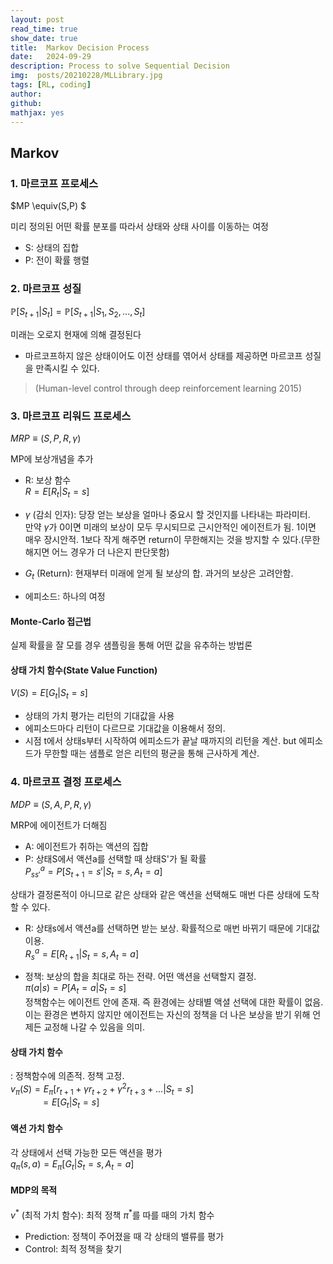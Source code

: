 ```yaml
---
layout: post
read_time: true
show_date: true
title:  Markov Decision Process
date:   2024-09-29
description: Process to solve Sequential Decision
img:  posts/20210228/MLLibrary.jpg 
tags: [RL, coding]
author: 
github:  
mathjax: yes
---
```

## Markov

### 1. 마르코프 프로세스
$MP \equiv(S,P) $  

미리 정의된 어떤 확률 분포를 따라서 상태와 상태 사이를 이동하는 여정  

- S: 상태의 집합
- P: 전이 확률 행렬

### 2. 마르코프 성질
$\mathbb{P}[S_{t+1}|S_t] = \mathbb{P}[S_{t+1}|S_1,S_2,...,S_t]$  

미래는 오로지 현재에 의해 결정된다 

- 마르코프하지 않은 상태이어도 이전 상태를 엮어서 상태를 제공하면 마르코프 성질을 만족시킬 수 있다.

> (Human-level control through deep reinforcement learning 2015)

### 3. 마르코프 리워드 프로세스
$MRP \equiv(S,P,R,\gamma)$

MP에 보상개념을 추가  

- R: 보상 함수  
$R = E[R_t|S_t = s]$

- $\gamma$ (감쇠 인자): 당장 얻는 보상을 얼마나 중요시 할 것인지를 나타내는 파라미터.  
만약 $\gamma$가 0이면 미래의 보상이 모두 무시되므로 근시안적인 에이전트가 됨. 1이면 매우 장시안적. 1보다 작게 해주면  return이 무한해지는 것을 방지할 수 있다.(무한해지면 어느 경우가 더 나은지 판단못함)

- $G_t$ (Return): 현재부터 미래에 얻게 될 보상의 합. 과거의 보상은 고려안함.

- 에피소드: 하나의 여정

#### Monte-Carlo 접근법
실제 확률을 잘 모를 경우 샘플링을 통해 어떤 값을 유추하는 방법론

#### 상태 가치 함수(State Value Function)
$V(S) = E[G_t|S_t=s]$

- 상태의 가치 평가는 리턴의 기대값을 사용
- 에피소드마다 리턴이 다르므로 기대값을 이용해서 정의.
- 시점 t에서 상태s부터 시작하여 에피소드가 끝날 때까지의 리턴을 계산. but 에피소드가 무한할 때는 샘플로 얻은 리턴의 평균을 통해 근사하게 계산.

### 4. 마르코프 결정 프로세스
$MDP \equiv(S,A,P,R,\gamma)$  

MRP에 에이전트가 더해짐  

- A: 에이전트가 취하는 액션의 집합
- P: 상태S에서 액션a를 선택할 때 상태S'가 될 확률  
    $P_{ss'}^a = P[S_{t+1} = s'|S_t=s, A_t = a]$

상태가 결정론적이 아니므로 같은 상태와 같은 액션을 선택해도 매번 다른 상태에 도착할 수 있다.
- R: 상태s에서 액션a를 선택하면 받는 보상. 확률적으로 매번 바뀌기 때문에 기대값 이용.  
    $R_{s}^a = E[R_{t+1}|S_t=s, A_t = a]$

 - 정책: 보상의 합을 최대로 하는 전략. 어떤 액션을 선택할지 결정.  
 $\pi(a|s)=P[A_t=a|S_t=s]$  
 정책함수는 에이전트 안에 존재. 즉 환경에는 상태별 액셜 선택에 대한 확률이 없음. 이는 환경은 변하지 않지만 에이전트는 자신의 정책을 더 나은 보상을 받기 위해 언제든 교정해 나갈 수 있음을 의미.

#### 상태 가치 함수
: 정책함수에 의존적. 정책 고정.  
$v_\pi(S)=E_\pi[r_{t+1} + \gamma r_{t+2} + \gamma^2r_{t+3}+ ...|S_t=s]$  
&nbsp;&nbsp;&nbsp;&nbsp;&nbsp;&nbsp;&nbsp;&nbsp;&nbsp;&nbsp;&nbsp;&nbsp;$=E[G_t|S_t=s]$

#### 액션 가치 함수
각 상태에서 선택 가능한 모든 액션을 평가  
$q_\pi(s,a)=E_\pi[G_t|S_t=s, A_t=a]$
 
#### MDP의 목적


$v^*$ (최적 가치 함수): 최적 정책 $\pi^*$를 따를 때의 가치 함수 

- Prediction: 정책이 주어졌을 때 각 상태의 밸류를 평가
- Control: 최적 정책을 찾기

